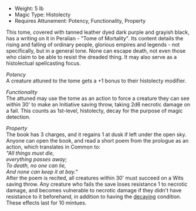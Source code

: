 - Weight: 5 lb
- Magic Type: Histolecty
- Requires Attunement: Potency, Functionality, Property
 
This tome, covered with tanned leather dyed dark purple and grayish black, has a writing on it in Peralian - "Tome of Mortality". Its content details the rising and falling of ordinary people, glorious empires and legends - not specifically, but in a general tone. None can escape death, not even those who claim to be able to resist the dreaded thing. It may also serve as a histolectual spellcasting focus.
 
_Potency_  
A creature attuned to the tome gets a +1 bonus to their histolecty modifier.
 
_Functionality_  
The attuned may use the tome as an action to force a creature they can see within 30' to make an Initiative saving throw, taking 2d6 necrotic damage on a fail. This counts as 1st-level, histolecty, decay for the purpose of magic detection.
 
_Property_  
The book has 3 charges, and it regains 1 at dusk if left under the open sky. Anyone can open the book, and read a short poem from the prologue as an action, which translates in Common to:  
_"All things must die,_  
_everything passes away;_  
_To death, no one can lie,_  
_And none can keep it at bay."_  
After the poem is recited, all creatures within 30' must succeed on a Wits saving throw. Any creature who fails the save loses resistance 1 to necrotic damage, and becomes vulnerable to necrotic damage if they didn't have resistance to it beforehand, in addition to having the [decaying](Conditions.md) condition. These effects last for 10 mintues.